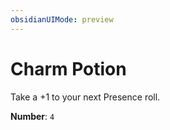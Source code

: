 ```yaml
---
obsidianUIMode: preview
---
```

# Charm Potion

Take a +1 to your next Presence roll.

**Number**: `4`